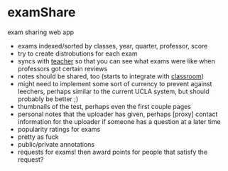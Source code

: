 examShare
=========

exam sharing web app

- exams indexed/sorted by classes, year, quarter, professor, score
- try to create distrobutions for each exam
- syncs with [teacher](https://github.com/lowellbander/teacher) so that you can see what exams were like when professors got certain reviews
- notes should be shared, too (starts to integrate with [classroom](https://github.com/lowellbander/classroom))
- might need to implement some sort of currency to prevent against leechers, perhaps similar to the current UCLA system, but should probably be better ;)
- thumbnails of the test, perhaps even the first couple pages
- personal notes that the uploader has given, perhaps [proxy] contact information for the uploader if someone has a question at a later time
- popularity ratings for exams
- pretty as fuck
- public/private annotations
- requests for exams! then award points for people that satisfy the request?
